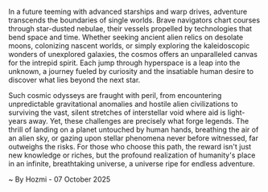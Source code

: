 
In a future teeming with advanced starships and warp drives, adventure transcends the boundaries of single worlds. Brave navigators chart courses through star-dusted nebulae, their vessels propelled by technologies that bend space and time. Whether seeking ancient alien relics on desolate moons, colonizing nascent worlds, or simply exploring the kaleidoscopic wonders of unexplored galaxies, the cosmos offers an unparalleled canvas for the intrepid spirit. Each jump through hyperspace is a leap into the unknown, a journey fueled by curiosity and the insatiable human desire to discover what lies beyond the next star.

Such cosmic odysseys are fraught with peril, from encountering unpredictable gravitational anomalies and hostile alien civilizations to surviving the vast, silent stretches of interstellar void where aid is light-years away. Yet, these challenges are precisely what forge legends. The thrill of landing on a planet untouched by human hands, breathing the air of an alien sky, or gazing upon stellar phenomena never before witnessed, far outweighs the risks. For those who choose this path, the reward isn't just new knowledge or riches, but the profound realization of humanity's place in an infinite, breathtaking universe, a universe ripe for endless adventure.

~ By Hozmi - 07 October 2025
